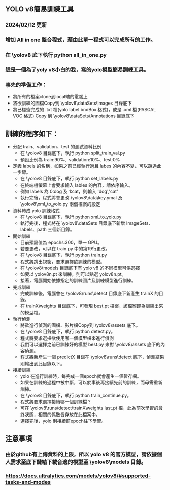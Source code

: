 ## YOLO v8簡易訓練工具

### 2024/02/12 更新
### 增加 All in one 整合程式，藉由此單一程式可以完成所有的工作。
### 在 \yolov8 底下執行 python all_in_one.py

### 這是一個為了yoly v8小白的我，寫的yolo模型簡易訓練工具。
### 事先的準備工作：
* 將所有的檔案clone到local端的電腦上
* 將欲訓練的圖檔Copy到 \yolov8\dataSets\images 目錄底下
* 將已標簽完成的 .txt 檔(yolo label bndBox 格式)，或是 .xml 檔(PASCAL VOC 格式) Copy 到 \yolov8\dataSets\Annotations 目錄底下
## 訓練的程序如下：
* 分配 train、validation、test 的測試資料比例
  * 在 \yolov8 目錄底下，執行 python split_train_val.py
  * 預設比例為 train:90%、validation:10%、test:0%
* 定義 labels 的名稱，如果之前已經執行過且 labes 的內容不變，可以跳過此一步驟。
  * 在 \yolov8 目錄底下，執行 python set_labels.py
  * 在終端機螢幕上會要求輸入 lables 的內容，請依序輸入。
  * 例如 labels 為 0:dog 及 1:cat，則輸入 'dog','cat'
  * 執行完後，程式將會更改 \yolov8\data\key.ymal 及 \yolov8\xml_to_yolo.py 兩個檔案的設定
* 資料轉成 yolo 訓練格式
  * 在 \yolov8 目錄底下，執行 python xml_to_yolo.py
  * 執行完後，程式將在 \yolov8\dataSets 目錄底下新增 ImageSets、labels、path 三個新目錄。
* 開始訓練
  * 目前預設值為 epochs:300，單一 GPU。
  * 若要更改，可以在 train.py 中的第19行更改。 
  * 在 \yolov8 目錄底下，執行 python train.py
  * 程式將跳出視窗，要求選擇欲訓練的模型。
  * 在 \yolov8\models 目錄底下有 yolo v8 的不同模型可供選擇
  * 如要以 yolov8n.pt 來訓練，則可以點選 yolov8n.pt。
  * 接著，電腦開始依據指定的訓練圖片及訓練模型進行訓練。
* 完成訓練
  * 完成訓練後，電腦會在 \yolov8\runs\detect 目錄底下新產生 trainX 的目錄。
  * 在 trainX\weights 目錄底下，可發現 best.pt 檔案，該檔案即為訓練出來的模型檔。
* 執行偵測
  * 將欲進行偵測的圖檔、影片檔Copy到 \yolov8\assets 底下。
  * 在 \yolov8 目錄底下，執行 python detect.py。
  * 程式將要求選擇欲使用哪一個模型檔來進行偵測
  * 我們可以選擇之前已訓練好的模型 best.py 來對 \yolov8\assets 底下的內容偵測。
  * 程式將新產生一個 predictX 目錄在 \yolov8\runs\detect 底下，偵測結果則輸出到此目錄以下。
* 接續訓練
  * yolo 在進行訓練時，每完成一個epoch就會產生一個暫存檔。
  * 如果在訓練的過程中被中斷，可以於事後再接續先前的訓練，而毋需重新訓練。
  * 在 \yolov8 目錄底下，執行 python train_continue.py。
  * 程式將要求選擇接續哪一個訓練檔？
  * 可在 \yolov8\runs\detect\trainX\weights last.pt 檔，此為前次學習的最終狀態，相關的係數皆存放在此檔案中。
  * 選擇完後，yolo 則接續前epoch往下學習。
## 注意事項
### 由於github有上傳資料的上限，所以 yolo v8 的官方模型，請依據個人需求至底下鏈結下載合適的模型至 \yolov8\models 目錄。
### https://docs.ultralytics.com/models/yolov8/#supported-tasks-and-modes